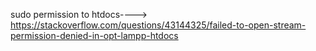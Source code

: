 
sudo permission to htdocs---->
https://stackoverflow.com/questions/43144325/failed-to-open-stream-permission-denied-in-opt-lampp-htdocs
